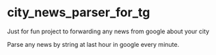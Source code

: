 # city_news_parser_for_tg
Just for fun project to forwarding any news from google about your city

Parse any news by string at last hour in google every minute.
